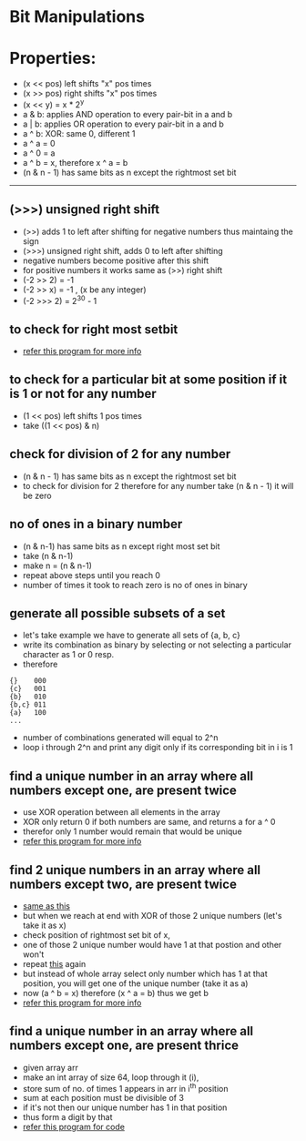 # Bit Manipulations

# Properties:
- (x << pos) left shifts "x" pos times
- (x >> pos) right shifts "x" pos times
- (x << y) = x * 2<sup>y</sup>
- a & b: applies AND operation to every pair-bit in a and b
- a | b: applies OR operation to every pair-bit in a and b
- a ^ b: XOR: same 0, different 1
- a ^ a = 0
- a ^ 0 = a
- a ^ b = x, therefore x ^ a = b
- (n & n - 1) has same bits as n except the rightmost set bit

<hr/>

## (>>>) unsigned right shift
- (>>) adds 1 to left after shifting for negative numbers thus maintaing the sign
- (>>>) unsigned right shift, adds 0 to left after shifting
- negative numbers become positive after this shift
- for positive numbers it works same as (>>) right shift
- (-2 >> 2) = -1
- (-2 >> x) = -1 , (x be any integer)
- (-2 >>> 2) = 2<sup>30</sup> - 1

## to check for right most setbit
- [refer this program for more info](https://github.com/Satwikan/dsa/blob/master/bit/uniqueNumberFind.cpp)

## to check for a particular bit at some position if it is 1 or not for any number
- (1 << pos) left shifts 1 pos times
- take ((1 << pos) & n) 

## check for division of 2 for any number
- (n & n - 1) has same bits as n except the rightmost set bit
- to check for division for 2 therefore for any number take (n & n - 1) it will be zero

## no of ones in a binary number
- (n & n-1) has same bits as n except right most set bit
- take (n & n-1)
- make n = (n & n-1)
- repeat above steps until you reach 0
- number of times it took to reach zero is no of ones in binary

## generate all possible subsets of a set
- let's take example we have to generate all sets of {a, b, c}
- write its combination as binary by selecting or not selecting a particular character as 1 or 0 resp.
- therefore
```
{}    000
{c}   001
{b}   010
{b,c} 011
{a}   100
...
```
- number of combinations generated will equal to 2^n
- loop i through 2^n and print any digit only if its corresponding bit in i is 1

## find a unique number in an array where all numbers except one, are present twice
- use XOR operation between all elements in the array
- XOR only return 0 if both numbers are same, and returns a for a ^ 0
- therefor only 1 number would remain that would be unique
- [refer this program for more info](https://github.com/Satwikan/dsa/blob/master/bit/uniqueNumberFind.cpp)

## find 2 unique numbers in an array where all numbers except two, are present twice
- [same as this](https://github.com/Satwikan/dsa/blob/master/bit/readme.md#find-unique-number-in-an-array-where-all-numbers-except-one-are-present-twice)
- but when we reach at end with XOR of those 2 unique numbers (let's take it as x)
- check position of rightmost set bit of x,
- one of those 2 unique number would have 1 at that postion and other won't
- repeat [this](https://github.com/Satwikan/dsa/blob/master/bit/readme.md#find-unique-number-in-an-array-where-all-numbers-except-one-are-present-twice) again
- but instead of whole array select only number which has 1 at that position, you will get one of the unique number (take it as a)
- now (a ^ b = x) therefore (x ^ a = b) thus we get b
- [refer this program for more info](https://github.com/Satwikan/dsa/blob/master/bit/uniqueNumberFind.cpp)

## find a unique number in an array where all numbers except one, are present thrice
- given array arr
- make an int array of size 64, loop through it (i),
- store sum of no. of times 1 appears in arr in i<sup>th</sup> position
- sum at each position must be divisible of 3
- if it's not then our unique number has 1 in that position
- thus form a digit by that
- [refer this program for code](https://github.com/Satwikan/dsa/blob/master/bit/uniqueNumberFind.cpp)
